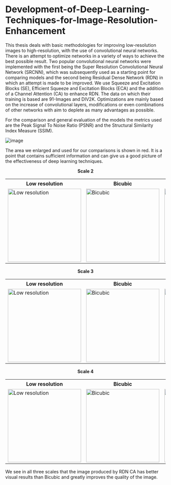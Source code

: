# Development-of-Deep-Learning-Techniques-for-Image-Resolution-Enhancement

This thesis deals with basic methodologies for improving low-resolution images to high-resolution, with the use of convolutional neural networks. There is an attempt to optimize networks in a variety of ways to achieve the best possible result. 
Two popular convolutional neural networks were implemented with the first being the Super Resolution Convolutional Neural Network (SRCNN), which was subsequently used as a starting point for comparing models and the second being Residual Dense Network (RDN) in which an attempt is made to be improved. We  use Squeeze and Excitation Blocks (SE), Efficient Squeeze and Excitation Blocks (ECA) and the addition of a Channel Attention (CA) to enhance RDN. The data on which their training is based are 91-Images and DIV2K. Optimizations are mainly based on the increase of convolutional layers, modifications or even combinations of other networks with aim to deplete as many advantages as possible. 

For the comparison and general evaluation of the models the metrics used are the Peak Signal To Noise Ratio (PSNR) and the Structural Similarity Index Measure (SSIM). 



 ![image](https://github.com/PanagiotisPatsias/Development-of-Deep-Learning-Techniques-for-Image-Resolution-Enhancement-Pytorch-/assets/141324290/9bfdeeac-df66-4533-8bba-b0afd9b27625)


The area we enlarged and used for our comparisons is shown in red. It is a point that contains sufficient information and can give us a good picture of the effectiveness of deep learning techniques.


<p align="center">
  <b>Scale 2</b>
</p>

<table>
  <tr>
    <th>Low resolution</th>
    <th>Bicubic</th>
    <th>RDN CA</th>
    <th>Original</th>
  </tr>
  <tr>
    <td><img src="https://github.com/PanagiotisPatsias/Development-of-Deep-Learning-Techniques-for-Image-Resolution-Enhancement-Pytorch-/assets/141324290/de2dfe74-0345-4d59-ae63-f2ee617a0036" alt="Low resolution" width="230"></td>
    <td><img src="https://github.com/PanagiotisPatsias/Development-of-Deep-Learning-Techniques-for-Image-Resolution-Enhancement-Pytorch-/assets/141324290/99928758-5e8b-4dae-aafd-aa89e31d6516" alt="Bicubic" width="230"></td>
    <td><img src="https://github.com/PanagiotisPatsias/Development-of-Deep-Learning-Techniques-for-Image-Resolution-Enhancement-Pytorch-/assets/141324290/8f25a7f4-70ff-4f40-bbf4-55083648de78" alt="RDN CA" width="230"></td>
    <td><img src="https://github.com/PanagiotisPatsias/Development-of-Deep-Learning-Techniques-for-Image-Resolution-Enhancement-Pytorch-/assets/141324290/d3e27aec-86ef-4079-8afe-95f5b6e92cd2" alt="Original" width="230"></td>
  </tr>
</table>



<p align="center">
  <b>Scale 3</b>
</p>

<table>
  <tr>
    <th>Low resolution</th>
    <th>Bicubic</th>
    <th>RDN CA</th>
    <th>Original</th>
  </tr>
  <tr>
    <td><img src="https://github.com/PanagiotisPatsias/Development-of-Deep-Learning-Techniques-for-Image-Resolution-Enhancement-Pytorch-/assets/141324290/a0317b51-422a-4aee-809f-1e31334c2cfd" alt="Low resolution" width="230"></td>
    <td><img src="https://github.com/PanagiotisPatsias/Development-of-Deep-Learning-Techniques-for-Image-Resolution-Enhancement-Pytorch-/assets/141324290/506a7416-ded5-46f0-88ca-892dfb87e088" alt="Bicubic" width="230"></td>
    <td><img src="https://github.com/PanagiotisPatsias/Development-of-Deep-Learning-Techniques-for-Image-Resolution-Enhancement-Pytorch-/assets/141324290/30930a88-f1eb-4ad6-abcd-e6bc9551e26b" alt="RDN CA" width="230"></td>
    <td><img src="https://github.com/PanagiotisPatsias/Development-of-Deep-Learning-Techniques-for-Image-Resolution-Enhancement-Pytorch-/assets/141324290/270ae11f-019d-48c1-becb-8bb9012b3448" alt="Original" width="230"></td>
  </tr>
</table>



<p align="center">
  <b>Scale 4</b>
</p>


<table>
  <tr>
    <th>Low resolution</th>
    <th>Bicubic</th>
    <th>RDN CA</th>
    <th>Original</th>
  </tr>
  <tr>
    <td><img src="https://github.com/PanagiotisPatsias/Development-of-Deep-Learning-Techniques-for-Image-Resolution-Enhancement-Pytorch-/assets/141324290/4daf699e-504c-4e9a-b874-11f23c7aedde" alt="Low resolution" width="230"></td>
    <td><img src="https://github.com/PanagiotisPatsias/Development-of-Deep-Learning-Techniques-for-Image-Resolution-Enhancement-Pytorch-/assets/141324290/ffeef34b-a7a8-46e0-9081-7b32af7bcf5b" alt="Bicubic" width="230"></td>
    <td><img src="https://github.com/PanagiotisPatsias/Development-of-Deep-Learning-Techniques-for-Image-Resolution-Enhancement-Pytorch-/assets/141324290/3d12da27-b2d7-4aa3-990a-b0dafc60ac40" alt="RDN CA" width="230"></td>
    <td><img src="https://github.com/PanagiotisPatsias/Development-of-Deep-Learning-Techniques-for-Image-Resolution-Enhancement-Pytorch-/assets/141324290/3354a917-2696-4846-8013-7ebf49873b62" alt="Original" width="230"></td>
  </tr>
</table>


We see in all three scales that the image produced by RDN CA has better visual results than Bicubic and greatly improves the quality of the image.

